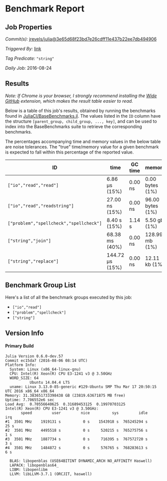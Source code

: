 # Benchmark Report

## Job Properties

*Commit(s):* [jrevels/julia@3e65d68f23bd7e26cdff11e437b22ee7db494906](https://github.com/jrevels/julia/commit/3e65d68f23bd7e26cdff11e437b22ee7db494906)

*Triggered By:* [link](https://github.com/jrevels/julia/commit/3e65d68f23bd7e26cdff11e437b22ee7db494906#commitcomment-18763722)

*Tag Predicate:* `"string"`

*Daily Job:* 2016-08-24

## Results

*Note: If Chrome is your browser, I strongly recommend installing the [Wide GitHub](https://chrome.google.com/webstore/detail/wide-github/kaalofacklcidaampbokdplbklpeldpj?hl=en)
extension, which makes the result table easier to read.*

Below is a table of this job's results, obtained by running the benchmarks found in
[JuliaCI/BaseBenchmarks.jl](https://github.com/JuliaCI/BaseBenchmarks.jl). The values
listed in the `ID` column have the structure `[parent_group, child_group, ..., key]`,
and can be used to index into the BaseBenchmarks suite to retrieve the corresponding
benchmarks.

The percentages accompanying time and memory values in the below table are noise tolerances. The "true"
time/memory value for a given benchmark is expected to fall within this percentage of the reported value.

| ID | time | GC time | memory | allocations |
|----|------|---------|--------|-------------|
| `["io","read","read"]` | 6.86 μs (15%) | 0.00 ns | 0.00 bytes (1%) | 0 |
| `["io","read","readstring"]` | 27.00 ns (15%) | 0.00 ns | 96.00 bytes (1%) | 1 |
| `["problem","spellcheck","spellcheck"]` | 8.40 s (15%) | 1.14 s | 5.50 gb (1%) | 111879414 |
| `["string","join"]` | 68.38 ms (40%) | 0.00 ns | 128.99 mb (1%) | 20 |
| `["string","replace"]` | 144.72 μs (15%) | 0.00 ns | 12.11 kb (1%) | 6 |

## Benchmark Group List

Here's a list of all the benchmark groups executed by this job:

- `["io","read"]`
- `["problem","spellcheck"]`
- `["string"]`

## Version Info

#### Primary Build

```
Julia Version 0.6.0-dev.57
Commit ec15da7 (2016-08-06 08:14 UTC)
Platform Info:
  System: Linux (x86_64-linux-gnu)
  CPU: Intel(R) Xeon(R) CPU E3-1241 v3 @ 3.50GHz
  WORD_SIZE: 64
           Ubuntu 14.04.4 LTS
  uname: Linux 3.13.0-85-generic #129-Ubuntu SMP Thu Mar 17 20:50:15 UTC 2016 x86_64 x86_64
Memory: 31.383651733398438 GB (23819.63671875 MB free)
Uptime: 7.706552e6 sec
Load Avg:  0.70556640625  0.31689453125  0.19970703125
Intel(R) Xeon(R) CPU E3-1241 v3 @ 3.50GHz: 
       speed         user         nice          sys         idle          irq
#1  3501 MHz    1919131 s          0 s    1543918 s  765245294 s         25 s
#2  3501 MHz    4495518 s          0 s     520215 s  765275756 s          1 s
#3  3501 MHz    1887734 s          0 s     716395 s  767572720 s          3 s
#4  3501 MHz    1484872 s          0 s     576765 s  768283613 s          6 s

  BLAS: libopenblas (USE64BITINT DYNAMIC_ARCH NO_AFFINITY Haswell)
  LAPACK: libopenblas64_
  LIBM: libopenlibm
  LLVM: libLLVM-3.7.1 (ORCJIT, haswell)

```
